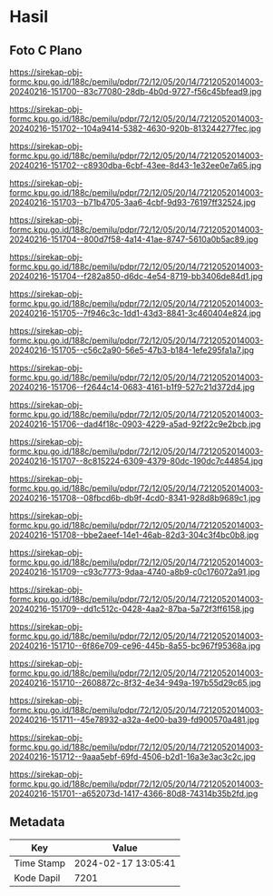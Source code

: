 # Hasil

## Foto C Plano

https://sirekap-obj-formc.kpu.go.id/188c/pemilu/pdpr/72/12/05/20/14/7212052014003-20240216-151700--83c77080-28db-4b0d-9727-f56c45bfead9.jpg

https://sirekap-obj-formc.kpu.go.id/188c/pemilu/pdpr/72/12/05/20/14/7212052014003-20240216-151702--104a9414-5382-4630-920b-813244277fec.jpg

https://sirekap-obj-formc.kpu.go.id/188c/pemilu/pdpr/72/12/05/20/14/7212052014003-20240216-151702--c8930dba-6cbf-43ee-8d43-1e32ee0e7a65.jpg

https://sirekap-obj-formc.kpu.go.id/188c/pemilu/pdpr/72/12/05/20/14/7212052014003-20240216-151703--b71b4705-3aa6-4cbf-9d93-76197ff32524.jpg

https://sirekap-obj-formc.kpu.go.id/188c/pemilu/pdpr/72/12/05/20/14/7212052014003-20240216-151704--800d7f58-4a14-41ae-8747-5610a0b5ac89.jpg

https://sirekap-obj-formc.kpu.go.id/188c/pemilu/pdpr/72/12/05/20/14/7212052014003-20240216-151704--f282a850-d6dc-4e54-8719-bb3406de84d1.jpg

https://sirekap-obj-formc.kpu.go.id/188c/pemilu/pdpr/72/12/05/20/14/7212052014003-20240216-151705--7f946c3c-1dd1-43d3-8841-3c460404e824.jpg

https://sirekap-obj-formc.kpu.go.id/188c/pemilu/pdpr/72/12/05/20/14/7212052014003-20240216-151705--c56c2a90-56e5-47b3-b184-1efe295fa1a7.jpg

https://sirekap-obj-formc.kpu.go.id/188c/pemilu/pdpr/72/12/05/20/14/7212052014003-20240216-151706--f2644c14-0683-4161-b1f9-527c21d372d4.jpg

https://sirekap-obj-formc.kpu.go.id/188c/pemilu/pdpr/72/12/05/20/14/7212052014003-20240216-151706--dad4f18c-0903-4229-a5ad-92f22c9e2bcb.jpg

https://sirekap-obj-formc.kpu.go.id/188c/pemilu/pdpr/72/12/05/20/14/7212052014003-20240216-151707--8c815224-6309-4379-80dc-190dc7c44854.jpg

https://sirekap-obj-formc.kpu.go.id/188c/pemilu/pdpr/72/12/05/20/14/7212052014003-20240216-151708--08fbcd6b-db9f-4cd0-8341-928d8b9689c1.jpg

https://sirekap-obj-formc.kpu.go.id/188c/pemilu/pdpr/72/12/05/20/14/7212052014003-20240216-151708--bbe2aeef-14e1-46ab-82d3-304c3f4bc0b8.jpg

https://sirekap-obj-formc.kpu.go.id/188c/pemilu/pdpr/72/12/05/20/14/7212052014003-20240216-151709--c93c7773-9daa-4740-a8b9-c0c176072a91.jpg

https://sirekap-obj-formc.kpu.go.id/188c/pemilu/pdpr/72/12/05/20/14/7212052014003-20240216-151709--dd1c512c-0428-4aa2-87ba-5a72f3ff6158.jpg

https://sirekap-obj-formc.kpu.go.id/188c/pemilu/pdpr/72/12/05/20/14/7212052014003-20240216-151710--6f86e709-ce96-445b-8a55-bc967f95368a.jpg

https://sirekap-obj-formc.kpu.go.id/188c/pemilu/pdpr/72/12/05/20/14/7212052014003-20240216-151710--2608872c-8f32-4e34-949a-197b55d29c65.jpg

https://sirekap-obj-formc.kpu.go.id/188c/pemilu/pdpr/72/12/05/20/14/7212052014003-20240216-151711--45e78932-a32a-4e00-ba39-fd900570a481.jpg

https://sirekap-obj-formc.kpu.go.id/188c/pemilu/pdpr/72/12/05/20/14/7212052014003-20240216-151712--9aaa5ebf-69fd-4506-b2d1-16a3e3ac3c2c.jpg

https://sirekap-obj-formc.kpu.go.id/188c/pemilu/pdpr/72/12/05/20/14/7212052014003-20240216-151701--a652073d-1417-4366-80d8-74314b35b2fd.jpg


## Metadata

| Key        | Value               |
| ---------- | ------------------- |
| Time Stamp | 2024-02-17 13:05:41 |
| Kode Dapil | 7201                |



